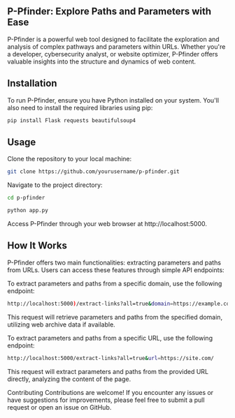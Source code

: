 ## P-Pfinder: Explore Paths and Parameters with Ease
P-Pfinder is a powerful web tool designed to facilitate the exploration and analysis of complex pathways and parameters within URLs. Whether you're a developer, cybersecurity analyst, or website optimizer, P-Pfinder offers valuable insights into the structure and dynamics of web content.

## Installation
To run P-Pfinder, ensure you have Python installed on your system. You'll also need to install the required libraries using pip:

```bash
pip install Flask requests beautifulsoup4
```
## Usage
Clone the repository to your local machine:
```bash
git clone https://github.com/yourusername/p-pfinder.git
```
Navigate to the project directory:
```bash
cd p-pfinder
```
```bash
python app.py
```
Access P-Pfinder through your web browser at http://localhost:5000.

## How It Works
P-Pfinder offers two main functionalities: extracting parameters and paths from URLs. Users can access these features through simple API endpoints:

To extract parameters and paths from a specific domain, use the following endpoint:
```bash
http://localhost:5000)/extract-links?all=true&domain=https://example.com/page
```
This request will retrieve parameters and paths from the specified domain, utilizing web archive data if available.

To extract parameters and paths from a specific URL, use the following endpoint:
```bash
http://localhost:5000/extract-links?all=true&url=https://site.com/
```
This request will extract parameters and paths from the provided URL directly, analyzing the content of the page.

Contributing
Contributions are welcome! If you encounter any issues or have suggestions for improvements, please feel free to submit a pull request or open an issue on GitHub.


